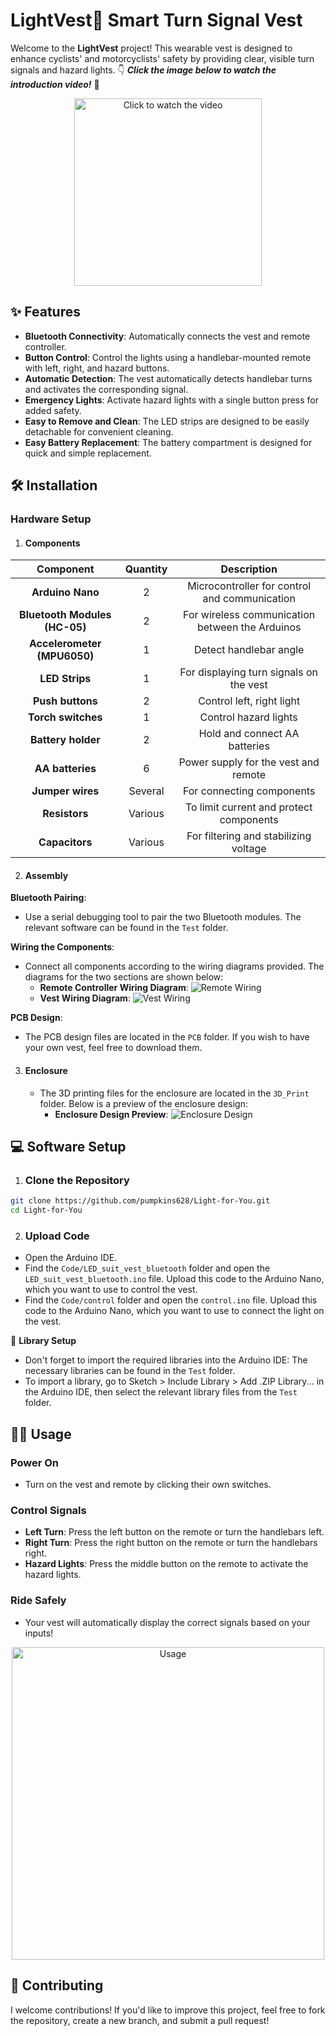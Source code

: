 # LightVest🚦 Smart Turn Signal Vest
Welcome to the **LightVest** project! This wearable vest is designed to enhance cyclists' and motorcyclists' safety by providing clear, visible turn signals and hazard lights.
👇 ***Click the image below to watch the introduction video!*** 🎥

<p align="center">
  <a href="https://vm.tiktok.com/ZGe3J54N1/">
    <img src="Pic/1.jpg" alt="Click to watch the video"width="300" />
  </a>
</p>

## ✨ Features

- **Bluetooth Connectivity**: Automatically connects the vest and remote controller.
- **Button Control**: Control the lights using a handlebar-mounted remote with left, right, and hazard buttons.
- **Automatic Detection**: The vest automatically detects handlebar turns and activates the corresponding signal.
- **Emergency Lights**: Activate hazard lights with a single button press for added safety.
- **Easy to Remove and Clean**: The LED strips are designed to be easily detachable for convenient cleaning.
- **Easy Battery Replacement**: The battery compartment is designed for quick and simple replacement.

## 🛠️ Installation

### Hardware Setup

1. #### Components

| Component                        | Quantity | Description                                         |
|:----------------------------------:|:----------:|:-----------------------------------------------------:|
| **Arduino Nano**                     | 2        | Microcontroller for control and communication       |
| **Bluetooth Modules (HC-05)**        | 2        | For wireless communication between the Arduinos     |
| **Accelerometer (MPU6050)**          | 1        | Detect handlebar angle                              |
| **LED Strips**                       | 1        | For displaying turn signals on the vest             |
| **Push buttons**                     | 2        | Control left, right light                           |
| **Torch switches**                   | 1        | Control hazard lights                               |
| **Battery holder**                   | 2        | Hold and connect AA batteries                       |
| **AA batteries**                     | 6        | Power supply for the vest and remote                |
| **Jumper wires**                     | Several  | For connecting components                           |
| **Resistors**                        | Various  | To limit current and protect components             |
| **Capacitors**                       | Various  | For filtering and stabilizing voltage               |

2. #### Assembly

 **Bluetooth Pairing**:
   - Use a serial debugging tool to pair the two Bluetooth modules. The relevant software can be found in the `Test` folder.
   
 **Wiring the Components**:
   - Connect all components according to the wiring diagrams provided. The diagrams for the two sections are shown below:
     - **Remote Controller Wiring Diagram**: ![Remote Wiring](Wiring/LED_bike_remote.png)
     - **Vest Wiring Diagram**: ![Vest Wiring](Wiring/LED_bike_vest.png)
     
 **PCB Design**:
- The PCB design files are located in the `PCB` folder. If you wish to have your own vest, feel free to download them.

3. #### Enclosure
   - The 3D printing files for the enclosure are located in the `3D_Print` folder. Below is a preview of the enclosure design:
     - **Enclosure Design Preview**: ![Enclosure Design](3D_Print/pic.png)

## 💻 Software Setup

1. ### Clone the Repository

```bash
git clone https://github.com/pumpkins628/Light-for-You.git
cd Light-for-You
```

2. ### Upload Code

 - Open the Arduino IDE.
- Find the `Code/LED_suit_vest_bluetooth` folder and open the `LED_suit_vest_bluetooth.ino` file.
  Upload this code to the Arduino Nano, which you want to use to control the vest.
- Find the `Code/control` folder and open the `control.ino` file.
  Upload this code to the Arduino Nano, which you want to use to connect the light on the vest.

🚨 **Library Setup**
<br>
- Don't forget to import the required libraries into the Arduino IDE:
The necessary libraries can be found in the `Test` folder.
- To import a library, go to Sketch > Include Library > Add .ZIP Library... in the Arduino IDE, then select the relevant library files from the `Test` folder.

## 🚴‍♂️ Usage

### Power On
- Turn on the vest and remote by clicking their own switches.

### Control Signals
- **Left Turn**: Press the left button on the remote or turn the handlebars left.
- **Right Turn**: Press the right button on the remote or turn the handlebars right.
- **Hazard Lights**: Press the middle button on the remote to activate the hazard lights.

### Ride Safely
- Your vest will automatically display the correct signals based on your inputs!
  <br>
<p align="center">
  <img src="Pic/2.jpg" alt="Usage" width="500"/>
</p>

## 🤝 Contributing
I welcome contributions! If you'd like to improve this project, feel free to fork the repository, create a new branch, and submit a pull request!
